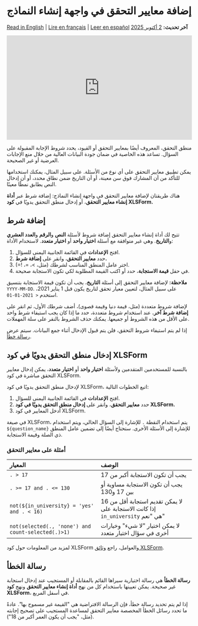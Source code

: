# إضافة معايير التحقق في واجهة إنشاء النماذج
<a href="../validation_criteria.html">Read in English</a> | <a href="../fr/validation_criteria.html">Lire en français</a> | <a href="../es/validation_criteria.html">Leer en español</a>
**آخر تحديث:** <a href="https://github.com/kobotoolbox/docs/blob/9c216c0650cac549ce4c2836cb5b8a588a47357a/source/validation_criteria.md" class="reference">2 أكتوبر 2025</a>

<iframe src="https://www.youtube.com/embed/ya9usVpEo9Q?si=-rDzXcCRazcY0Bws" style="width: 100%; aspect-ratio: 16 / 9; height: auto; border: 0;" title="YouTube video player" frameborder="0" allow="accelerometer; autoplay; clipboard-write; encrypted-media; gyroscope; picture-in-picture; web-share" allowfullscreen></iframe>

منطق التحقق، المعروف أيضًا بمعايير التحقق أو القيود، يحدد شروط الإجابة المقبولة على السؤال. تساعد هذه الخاصية في ضمان جودة البيانات العالية من خلال منع الإجابات العرضية أو غير الصحيحة.

يمكن تطبيق معايير التحقق على أي نوع من الأسئلة. على سبيل المثال، يمكنك استخدامها للتأكد من أن المشارك فوق سن معينة، أو أن التاريخ ضمن نطاق محدد، أو أن إدخال النص يطابق نمطًا معينًا.

هناك طريقتان لإضافة معايير التحقق في واجهة إنشاء النماذج: إضافة شرط عبر **أداة إنشاء معايير التحقق**، أو إدخال منطق التحقق يدويًا في **كود XLSForm.**


## إضافة شرط

تتيح لك أداة إنشاء معايير التحقق إضافة شروط لأسئلة **النص** و**الرقم** و**العدد العشري** و**التاريخ**. وهي غير متوافقة مع أسئلة **اختيار واحد** أو **اختيار متعدد**. لاستخدام الأداة:
1. افتح <i class="k-icon-settings"></i> **الإعدادات** في القائمة الجانبية اليمنى للسؤال.
2. حدد **معايير التحقق**، وانقر على **إضافة شرط.**
3. اختر عامل المنطق المناسب لشرطك (مثل، >، =، !=).
4. في حقل **قيمة الاستجابة**، حدد أو اكتب القيمة المطلوبة لكي تكون الاستجابة صحيحة.

<p class="note">
    <strong>ملاحظة:</strong> لإضافة معايير التحقق إلى أسئلة <strong>التاريخ</strong>، يجب أن تكون قيمة الاستجابة بتنسيق <code>YYYY-MM-DD</code>. على سبيل المثال، لتعيين معيار تحقق لتاريخ يكون قبل 1 يناير 2021، استخدم <code>< 2021-01-01</code>.
</p>

لإضافة شروط متعددة (مثل، قيمة دنيا وقيمة قصوى)، أضف شرطك الأول، ثم انقر على **إضافة شرط آخر.** عند استخدام شروط متعددة، حدد ما إذا كان يجب استيفاء شرط واحد على الأقل من هذه الشروط أو جميعها. يمكنك حذف الشروط بالنقر على <i class="k-icon-trash"></i> سلة المهملات.

إذا لم يتم استيفاء شروط التحقق، فلن يتم قبول الإدخال أثناء جمع البيانات. سيتم عرض [رسالة خطأ](#error-message).


## إدخال منطق التحقق يدويًا في كود XLSForm
بالنسبة للمستخدمين المتقدمين ولأسئلة **اختيار واحد** أو **اختيار متعدد**، يمكن إدخال معايير التحقق مباشرة في كود XLSForm.

لإدخال منطق التحقق يدويًا في كود XLSForm، اتبع الخطوات التالية:
1. افتح <i class="k-icon-settings"></i> **الإعدادات** في القائمة الجانبية اليمنى للسؤال.
2. حدد **معايير التحقق**، وانقر على **إدخال منطق التحقق يدويًا في كود XLSForm.**
3. أدخل المعايير في كود XLSForm.

في صيغة XLSForm، يتم استخدام النقطة `.` للإشارة إلى السؤال الحالي، ويتم استخدام `${question_name}` للإشارة إلى الأسئلة الأخرى. ستحتاج أيضًا إلى تضمين عامل المنطق ذي الصلة وقيمة الاستجابة.

### أمثلة على معايير التحقق

| المعيار             | الوصف                                  |
| :------------------- | :------------------------------------------- |
| `. > 17`             | يجب أن تكون الاستجابة أكبر من 17             |
| `. >= 17 and . <= 130` | يجب أن تكون الاستجابة مساوية أو بين 17 و130          |
| `not(${in_university} = 'yes' and . < 16)` | لا يمكن تقديم استجابة أقل من 16 إذا كانت الاستجابة على `in_university` هي "نعم"|
| `not(selected(., 'none') and count-selected(.)>1)`| لا يمكن اختيار "لا شيء" وخيارات أخرى في سؤال اختيار متعدد |


<p class="note">
    لمزيد من المعلومات حول كود XLSForm والعوامل، راجع <a href="https://xlsform.org/en/#constraints">وثائق XLSForm</a>.
</p>

## رسالة الخطأ
**رسالة الخطأ** هي رسالة اختيارية سيراها القائم بالمقابلة أو المستجيب عند إدخال استجابة غير صحيحة. يمكن تعيينها باستخدام كل من نهج **أداة إنشاء معايير التحقق** ونهج **كود XLSForm**، في أسفل المربع.

إذا لم يتم تحديد رسالة خطأ، فإن الرسالة الافتراضية هي "القيمة غير مسموح بها". عادةً ما تحدد رسائل الخطأ المخصصة معايير التحقق لمساعدة المستجيب على تصحيح إجابته (مثل، "يجب أن يكون العمر أكبر من 18").